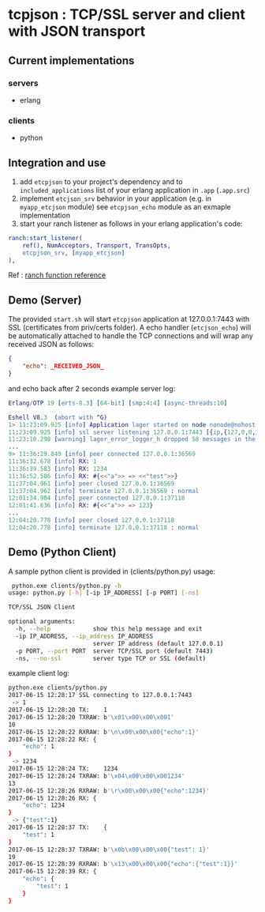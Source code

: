 # tcpjson : TCP/SSL server and client with JSON transport

## Current implementations
### servers
* erlang
### clients
* python

## Integration and use

1. add `etcpjson` to your project's dependency and to `included_applications` list of your erlang application in `.app` (`.app.src`)
1. implement `etcjson_srv` behavior in your application (e.g. in `myapp_etcjson` module) see `etcpjson_echo` module as an exmaple implementation
1. start your ranch listener as follows in your erlang application's code:
```erlang
ranch:start_listener(
    ref(), NumAcceptors, Transport, TransOpts,
    etcpjson_srv, [myapp_etcjson]
),
```
Ref : [ranch function reference](https://ninenines.eu/docs/en/ranch/1.3/manual/ranch/)

## Demo (Server)

The provided `start.sh` will start `etcpjson` application at 127.0.0.1:7443 with SSL (certificates from priv/certs folder). A echo handler (`etcjson_echo`) will be automatically attached to handle the TCP connections and will wrap any received JSON as follows:
```json
{
    "echo": _RECEIVED_JSON_
}
```
and echo back after 2 seconds
example server log:
```erlang
Erlang/OTP 19 [erts-8.3] [64-bit] [smp:4:4] [async-threads:10]

Eshell V8.3  (abort with ^G)
1> 11:23:09.925 [info] Application lager started on node nonode@nohost
11:23:09.925 [info] ssl server listening 127.0.0.1:7443 [{ip,{127,0,0,1}},{port,7443},{certfile,"priv/certs/server.crt"},{keyfile,"priv/certs/server.key"}]
11:23:10.298 [warning] lager_error_logger_h dropped 58 messages in the last second that exceeded the limit of 50 messages/sec
...
9> 11:36:29.849 [info] peer connected 127.0.0.1:36569
11:36:32.678 [info] RX: 1
11:36:39.583 [info] RX: 1234
11:36:52.586 [info] RX: #{<<"a">> => <<"test">>}
11:37:04.961 [info] peer closed 127.0.0.1:36569
11:37:04.962 [info] terminate 127.0.0.1:36569 : normal
12:01:34.984 [info] peer connected 127.0.0.1:37118
12:01:41.636 [info] RX: #{<<"a">> => 123}
...
12:04:20.778 [info] peer closed 127.0.0.1:37118
12:04:20.778 [info] terminate 127.0.0.1:37118 : normal
```

## Demo (Python Client)

A sample python client is provided in (clients/python.py)
usage:
```sh
 python.exe clients/python.py -h
usage: python.py [-h] [-ip IP_ADDRESS] [-p PORT] [-ns]

TCP/SSL JSON Client

optional arguments:
  -h, --help            show this help message and exit
  -ip IP_ADDRESS, --ip_address IP_ADDRESS
                        server IP address (default 127.0.0.1)
  -p PORT, --port PORT  server TCP/SSL port (default 7443)
  -ns, --no-ssl         server type TCP or SSL (default)
```

example client log:
```sh
python.exe clients/python.py
2017-06-15 12:28:17 SSL connecting to 127.0.0.1:7443
 -> 1
2017-06-15 12:28:20 TX:    1
2017-06-15 12:28:20 TXRAW: b'\x01\x00\x00\x001'
10
2017-06-15 12:28:22 RXRAW: b'\n\x00\x00\x00{"echo":1}'
2017-06-15 12:28:22 RX: {
    "echo": 1
}
 -> 1234
2017-06-15 12:28:24 TX:    1234
2017-06-15 12:28:24 TXRAW: b'\x04\x00\x00\x001234'
13
2017-06-15 12:28:26 RXRAW: b'\r\x00\x00\x00{"echo":1234}'
2017-06-15 12:28:26 RX: {
    "echo": 1234
}
 -> {"test":1}
2017-06-15 12:28:37 TX:    {
    "test": 1
}
2017-06-15 12:28:37 TXRAW: b'\x0b\x00\x00\x00{"test": 1}'
19
2017-06-15 12:28:39 RXRAW: b'\x13\x00\x00\x00{"echo":{"test":1}}'
2017-06-15 12:28:39 RX: {
    "echo": {
        "test": 1
    }
}
```
